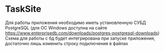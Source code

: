 # TaskSite
Для работы приложения необходимо иметь установленную СУБД PostgreSQL 
(для ОС Windows доступна на сайте https://www.enterprisedb.com/downloads/postgres-postgresql-downloads)
Схема для работы с бд будет интегрирована при запуске приложения, достаточно лишь изменить строку подключения в файлах
